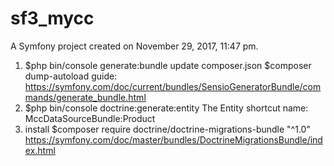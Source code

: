 sf3_mycc
========

A Symfony project created on November 29, 2017, 11:47 pm.

1. $php bin/console generate:bundle
    update composer.json
    $composer dump-autoload
    guide: https://symfony.com/doc/current/bundles/SensioGeneratorBundle/commands/generate_bundle.html
2. $php bin/console doctrine:generate:entity
    The Entity shortcut name: MccDataSourceBundle:Product
3. install $composer require doctrine/doctrine-migrations-bundle "^1.0"
    https://symfony.com/doc/master/bundles/DoctrineMigrationsBundle/index.html